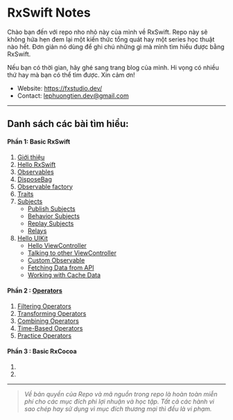 # RxSwift Notes
Chào bạn đến với repo nho nhỏ này của mình về RxSwift. Repo này sẽ không hứa hẹn đem lại một kiến thức tổng quát hay một series học thuật nào hết. Đơn giản nó dùng để ghi chú những gì mà mình tìm hiểu được bằng RxSwift.

Nếu bạn có thời gian, hãy ghé sang trang blog của mình. Hi vọng có nhiều thứ hay mà bạn có thể tìm được. Xin cảm ơn!

* Website: https://fxstudio.dev/
* Contact: lephuongtien.dev@gmail.com

---
## Danh sách các bài tìm hiểu:



#### **Phần 1: Basic RxSwift**

1. [Giới thiệu](./_Docs/01_GioiThieu.md)
2. [Hello RxSwift](./_Docs/02_HelloRxSwift.md)
3. [Observables](./_Docs/03_Observables.md)
4. [DisposeBag](./_Docs/04_DisposeBag.md)
5. [Observable factory](./_Docs/05_Factory.md)
6. [Traits](./_Docs/06_Traits.md)
7. [Subjects](./_Docs/07_0_Subjects.md)
   * [Publish Subjects](./_Docs/07_1_PublishSubjects.md) 
   * [Behavior Subjects](./_Docs/07_2_BehaviorSubjects.md)
   * [Replay Subjects](./_Docs/07_3_ReplaySubjects.md)
   * [Relays](./_Docs/07_4_Relays.md)
8. [Hello UIKit](./_Docs/08_0_HelloUIKit.md) 
   * [Hello ViewController](./_Docs/08_1_HelloViewController.md)
   * [Talking to other ViewController](./_Docs/08_2_TalkingOtherVC.md)
   * [Custom Observable](./_Docs/08_3_CustomObservable.md)
   * [Fetching Data from API](./_Docs/08_4_FetchingDataAPI.md)
   * [Working with Cache Data](./_Docs/08_5_WorkingCache.md)

#### **Phần 2 : [Operators](./_Docs/09_0_Operators.md)**

1. [Filtering Operators](./_Docs/09_1_Filtering_Operators.md)
2. [Transforming Operators](./_Docs/09_2_Transforming_Operators.md)
3. [Combining Operators](./_Docs/09_3_Combining_Operators.md)
4. [Time-Based Operators](./_Docs/09_4_TimeBased_Operators.md)
5. [Practice Operators](./_Docs/09_5_Practice_Operators.md)

#### **Phần 3 : Basic RxCocoa**

1. 
2. 

---

> *Về bản quyền của Repo và mã nguồn trong repo là hoàn toàn miễn phí cho các mục đích phi lợi nhuận và học tập. Tất cả các hành vi sao chép hay sử dụng vì mục đích thương mại thì đều là vi phạm.*
